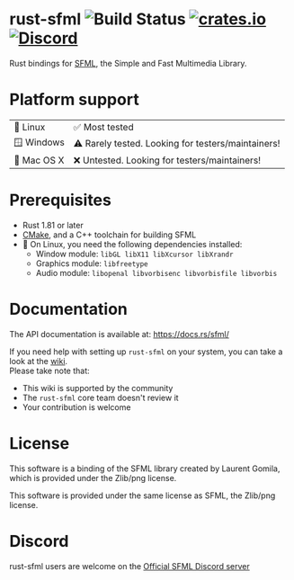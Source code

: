 rust-sfml ![Build Status](https://github.com/jeremyletang/rust-sfml/actions/workflows/rust.yml/badge.svg) [![crates.io](https://img.shields.io/crates/v/sfml.svg)](https://crates.io/crates/sfml) [![Discord](https://img.shields.io/discord/175298431294636032?style=plastic)](https://discord.gg/XCaM5rhMa6)
=========

Rust bindings for [SFML](http://www.sfml-dev.org), the Simple and Fast Multimedia Library.

Platform support
================

|             |                                                   |
|-------------|---------------------------------------------------|
| 🐧 Linux    | ✅ Most tested                                    |
| 🪟 Windows  | ⚠️ Rarely tested. Looking for testers/maintainers! |
| 🍎 Mac OS X | ❌ Untested. Looking for testers/maintainers!     |

Prerequisites
=============

- Rust 1.81 or later
- [CMake](https://cmake.org/), and a C++ toolchain for building SFML
- 🐧 On Linux, you need the following dependencies installed:
   - Window module: `libGL libX11 libXcursor libXrandr`
   - Graphics module: `libfreetype`
   - Audio module: `libopenal libvorbisenc libvorbisfile libvorbis`

Documentation
=============

The API documentation is available at: <https://docs.rs/sfml/>

If you need help with setting up `rust-sfml` on your system, you can take a look at the [wiki](<https://github.com/jeremyletang/rust-sfml/wiki>).\
Please take note that:
   * This wiki is supported by the community
   * The `rust-sfml` core team doesn't review it
   * Your contribution is welcome

License
=======

This software is a binding of the SFML library created by Laurent Gomila, which is provided under the Zlib/png license.

This software is provided under the same license as SFML, the Zlib/png license.

Discord
=======
rust-sfml users are welcome on the [Official SFML Discord server](https://discord.gg/XCaM5rhMa6)
